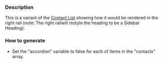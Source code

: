 ### Description
This is a variant of the [Contact List](/?p=organisms-contact-list) showing how it would be rendered in the right rail (note: The right railwill restyle the heading to be a Sidebar Heading).

### How to generate
* Set the "accordion" variable to false for each of items in the "contacts" array.
